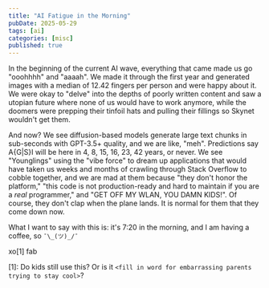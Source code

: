 ```yaml
---
title: "AI Fatigue in the Morning"
pubDate: 2025-05-29
tags: [ai]
categories: [misc]
published: true
---
```


In the beginning of the current AI wave, everything that came made us go "ooohhhh" and "aaaah". We made it through the first year and generated images with a median of 12.42 fingers per person and were happy about it. We were okay to "delve" into the depths of poorly written content and saw a utopian future where none of us would have to work anymore, while the doomers were prepping their tinfoil hats and pulling their fillings so Skynet wouldn't get them.

And now? We see diffusion-based models generate large text chunks in sub-seconds with GPT-3.5+ quality, and we are like, "meh". Predictions say A{G|S}I will be here in 4, 8, 15, 16, 23, 42 years, or never. We see "Younglings" using the "vibe force" to dream up applications that would have taken us weeks and months of crawling through Stack Overflow to cobble together, and we are mad at them because "they don't honor the platform," "this code is not production-ready and hard to maintain if you are a *real* programmer," and "GET OFF MY WLAN, YOU DAMN KIDS!". Of course, they don't clap when the plane lands. It is normal for them that they come down now.

What I want to say with this is: it's 7:20 in the morning, and I am having a coffee, so `¯\_(ツ)_/¯`

xo[1] fab

[1]: Do kids still use this? Or is it `<fill in word for embarrassing parents trying to stay cool>`?
